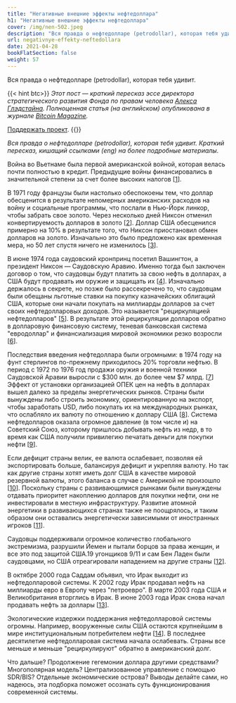 ```yaml
---
title: "Негативные внешние эффекты нефтедоллара"
h1: "Негативные внешние эффекты нефтедоллара"
cover: /img/nen-502.jpeg
description: "Вся правда о нефтедолларе (petrodollar), которая тебя удивит."
url: negativnye-effekty-neftedollara
date: 2021-04-28
bookFlatSection: false
weight: 57
---
```


Вся правда о нефтедолларе (petrodollar), которая тебя удивит.

{{< hint btc>}}
_Этот пост — краткий пересказ эссе директора стратегического развития Фонда по правам человека_ [_Алекса Глэдстайна_](https://twitter.com/gladstein)_. Полноценная статья (на английском) опубликована в журнале_ [_Bitcoin Magazine_](https://bitcoinmagazine.com/culture/the-hidden-costs-of-the-petrodollar)_._

[Поддержать проект](/contribute/).
{{</hint >}}

_Вся правда о нефтедолларе (petrodollar), которая тебя удивит. Краткий пересказ, кишащий ссылками (eng) на более подробные материалы._  

Война во Вьетнаме была первой американской войной, которая велась почти полностью в кредит. Предыдущие войны финансировались в значительной степени за счет более высоких налогов [[1](https://www.jstor.org/stable/2950852?seq=1)].  

В 1971 году французы были настолько обеспокоены тем, что доллар обесценится в результате непомерных американских расходов на войну и социальные программы, что послали в Нью-Йорк линкор, чтобы забрать свое золото. Через несколько дней Никсон отменил конвертируемость долларов в золото [[2](https://scholarship.law.columbia.edu/cgi/viewcontent.cgi?article=3545&context=faculty_scholarship)]. Доллар США обесценился примерно на 10% в результате того, что Никсон приостановил обмен долларов на золото. Изначально это было предложено как временная мера, но 50 лет спустя ничего не изменилось [[3](https://www.cvce.eu/content/publication/1999/1/1/168eed17-f28b-487b-9cd2-6d668e42e63a/publishable_en.%20pdf)].  

В июне 1974 года саудовский кронпринц посетил Вашингтон, а президент Никсон — Саудовскую Аравию. Именно тогда был заключен договор о том, что саудовцы будут платить за свою нефть в долларах, а США будут продавать им оружие и защищать их [[4](https://www.energyhistory.eu/en/special-issue/oil-dollars-and-us-power-1970s-re-viewing-connections)]. Изначально держалось в секрете, но позже было рассекречено то, что саудовцам были обещаны льготные ставки на покупку казначейских облигаций США, которые они начали покупать на миллиарды долларов за счет своих нефтедолларовых доходов. Это называется "рециркуляцией нефтедолларов" [[5](https://www.jstor.org/stable/10.7591/j.ctvv414gb)]. В результате этой рециркуляции долларов обратно в долларовую финансовую систему, теневая банковская система "евродоллар" и финансиализация мировой экономики резко возросли [[6](https://www.brookings.edu/wp-content/uploads/2018/06/9780815736745_ch1.pdf)].  

Последствия введения нефтедоллара были огромными: в 1974 году на фунт стерлингов по-прежнему приходилось 20% торговли нефтью. В период с 1972 по 1976 год продажи оружия и военной техники Саудовской Аравии выросли с $300 млн. до более чем $7 млрд. [[7](https://www.washingtonpost.com/outlook/2021/03/12/congress-may-have-act-punish-saudi-arabia/)] Эффект от установки организацией ОПЕК цен на нефть в долларах вышел далеко за пределы энергетических рынков. Страны были вынуждены либо строить экономику, ориентированную на экспорт, чтобы заработать USD, либо покупать их на международных рынках, что ослабляло их валюту по отношению к доллару США [[8](https://www.lynalden.com/fraying-petrodollar-system/)]. Система нефтедолларов оказала огромное давление (в том числе и) на Советский Союз, которому пришлось добывать нефть из недр, в то время как США получили привилегию печатать деньги для покупки нефти [[9](https://www.coindesk.com/luke-gromen-macro-history-global-dollar-system)].

Если дефицит страны велик, ее валюта ослабевает, позволяя ей экспортировать больше, балансируя дефицит и укрепляя валюту. Но так как другие страны хотят иметь долг США в качестве мировой резервной валюты, этого баланса в случае с Америкой не произошло [[10](https://www.lynalden.com/trade-deficit/)]. Поскольку страны с развивающимися рынками были вынуждены отдавать приоритет накоплению долларов для покупки нефти, они не инвестировали в местную инфраструктуру. Развитие атомной энергетики в развивающихся странах также не поощрялось, и таким образом они оставались энергетически зависимыми от иностранных игроков [[11](https://phenomenalworld.org/analysis/the-class-politics-of-the-dollar-system)].  

Саудовцы поддерживали огромное количество глобального экстремизма, разрушили Йемен и пытали борцов за права женщин, и все это под защитой США.19 угонщиков 9/11 и сам Бен Ладен были саудовцами, но США отреагировали нападением на другие страны [[12](https://foreignpolicy.com/2019/05/03/its-time-for-saudi-arabia-to-stop-exporting-extremism/)].  

В октябре 2000 года Саддам объявил, что Ирак выходит из нефтедолларовой системы. К 2002 году Ирак продавал нефть на миллиарды евро в Европу через "петроевро". В марте 2003 года США и Великобритания вторглись в Ирак. В июне 2003 года Ирак снова начал продавать нефть за доллары [[13](https://www.thedossier.info/articles/ft_iraq-returns-to-international-oil-market.pdf)].  

Экологические издержки поддержания нефтедолларовой системы огромны. Например, вооруженные силы США остаются крупнейшим в мире институциональным потребителем нефти [[14](https://susanfsu.medium.com/think-btc-is-a-dirty-business-consider-the-carbon-cost-of-a-dollar-c38122fb55c5)]. В последнее десятилетие нефтедолларовая система начала ослабевать. Страны все меньше и меньше "рециркулируют" обратно в американский долг.  

Что дальше? Продолжение гегемонии доллара другими средствами? Многополярная модель? Централизованное управление с помощью SDR/BIS? Отдельные экономические острова? Выводы делайте сами, но надеюсь, эта подборка поможет осознать суть функционирования современной системы.
